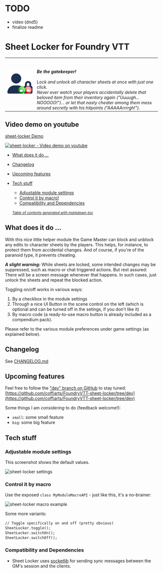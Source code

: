 # TODO
- video (dnd5)
- finalize readme

# Sheet Locker for Foundry VTT
<table style="border:0">
  <tr>
    <td><img src="src/sheet-locker/artwork/sheet-locker-logo.png" width="400" alt="Sheet Locker Logo"/></td>
    <td><span style="color:#da6502"></span><br/>
        <br/>
        <i><strong>Be the gatekeeper!</strong><br/>
          <br/>
          Lock and unlock all character sheets at once with just one click.<br/>
          Never ever watch your players accidentally delete that beloved item from their inventory again ("Uuuugh... NOOOOO!")... 
          or let that nasty cheater among them mess around secretly with his hitpoints ("AAAAArrrrgh!").</i>
    </td>
  </tr>
</table>

## Video demo on youtube
[sheet-locker Demo](https://youtu.be/sheet-locker)

[<img src="src/sheet-locker/artwork/sheet-locker-video-thumb.png" alt="sheet-locker - Video demo on youtube" width="600"/>](https://youtu.be/sheet-locker)

- [What does it do ...](#what-does-it-do-)
- [Changelog](#changelog)
- [Upcoming features](#upcoming-features)
- [Tech stuff](#tech-stuff)
  * [Adjustable module settings](#adjustable-module-settings)
  * [Control it by macro!](#control-it-by-macro)
  * [Compatibility and Dependencies](#compatibility-and-dependencies)

  <small><i><a href='http://ecotrust-canada.github.io/markdown-toc/'>Table of contents generated with markdown-toc</a></i></small>

## What does it do ...
With this nice little helper module the Game Master can block and unblock any edits to character sheets by the players.
This helps, for instance, to protect them from accidental changes.
And of course, if you're of the paranoid type, it prevents cheating.

***A slight warning:*** While sheets are locked, some intended changes may be suppressed, such as macro or chat triggered actions. But rest assured: There will be a screen message whenever that happens.
In such cases, just unlock the sheets and repeat the blocked action.

Toggling on/off works in various ways:
1. By a checkbox in the module settings 
2. Through a nice UI Button in the scene control on the left (which is optional and can be turned off in the setings, if you don't like it)
3. By macro code (a ready-to-use macro button is already included as a compendium pack).
 
Please refer to the various module preferences under game settings (as explained below).

## Changelog
See [CHANGELOG.md](CHANGELOG.md)

## Upcoming features
Feel free to follow the ["dev" branch on GitHub](https://github.com/coffiarts/FoundryVTT-sheet-locker/tree/dev) to stay tuned: [https://github.com/coffiarts/FoundryVTT-sheet-locker/tree/dev](https://github.com/coffiarts/FoundryVTT-sheet-locker/tree/dev)

Some things I am *considering* to do (feedback welcome!):

- `small`: some small feature
- `big`: some big feature

## Tech stuff
### Adjustable module settings
This screenshot shows the default values.

<img src="src/sheet-locker/artwork/sheet-locker-settings.png" alt="sheet-locker settings"/>

### Control it by macro
Use the exposed `class MyModuleMacroAPI` - just like this, it's a no-brainer:

<img src="src/sheet-locker/artwork/sheet-locker-toggle-macro.png" alt="sheet-locker macro example"/>

Some more variants:

    // Toggle specifically on and off (pretty obvious)
    SheetLocker.toggle();
    SheetLocker.switchOn();
    SheetLocker.switchOff();

### Compatibility and Dependencies
- Sheet Locker uses [socketlib](https://github.com/manuelVo/foundryvtt-socketlib) for sending sync messages between the GM's session and the clients.
